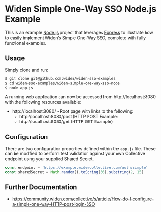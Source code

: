 # Widen Simple One-Way SSO Node.js Example

This is an example [Node.js](https://nodejs.org/) project that leverages [Express](https://expressjs.com/) to illustrate how to easily implement Widen's Simple One-Way SSO, complete with fully functional examples.

## Usage

Simply clone and run:

```bash
$ git clone git@github.com:widen/widen-sso-examples
$ cd widen-sso-examples/widen-simple-one-way-sso-node
$ node app.js
```

A running web application can now be accessed from http://localhost:8080 with the following resources available:

* http://localhost:8080/ - Root page with links to the following:
    * http://localhost:8080/post (HTTP POST Example)
    * http://localhost:8080/get (HTTP GET Example)

## Configuration

There are two configuration properties defined within the `app.js` file. These can be modified to perform test validation against your own Collective endpoint using your supplied Shared Secret.

```javascript
const endpoint = 'https://example.widencollective.com/auth/simple'
const sharedSecret = Math.random().toString(36).substring(2, 15)
```

## Further Documentation

* https://community.widen.com/collective/s/article/How-do-I-configure-a-simple-one-way-HTTP-post-login-SSO
